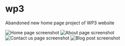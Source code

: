 # wp3
Abandoned new home page project of WP3 website


![Home page screenshot](http://i.imgur.com/QBpXnuR.jpg)
![About page screenshot](http://i.imgur.com/cEW52TU.png)
![Contact us page screenshot](http://i.imgur.com/9mGKB7x.png)
![Blog post screenshot](http://i.imgur.com/VnB85jq.png)
